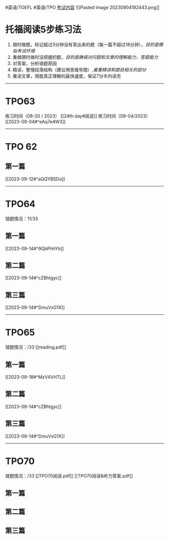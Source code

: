 #英语/TOEFL #英语/TPO 
[考试内容](https://www.ets.org/toefl/test-takers/ibt/about/content.html)
![[Pasted image 20230904192443.png]]
# 托福阅读5步练习法
1. 限时做题，标记超过3分钟没有答出来的题（每一篇不超过18分钟），*目的是模拟考试环境*
2. 重做限时做时没把握的题，*目的是确保对问题和文章的理解能力，答题能力*
3. 对答案，分析错题原因
4. 精读，整理段落结构（建议用思维导图）,*着重精读和题目相关的部分*
5. 重读文章，用能真正理解的最快速度，保证7分半内读完
---
# TPO63
练习时间（08-20 / 2023）
[[24th day#阅读]]
练习时间（09-04/2023）
[[2023-09-04#^eAq7e4W3]]

---
# TPO 62

## 第一篇
[[2023-09-12#^aQQYBSDo]]

---
# TPO64
错题情况：11/33
## 第一篇
[[2023-09-14#^9QbPhhYh]]
## 第二篇
[[2023-09-14#^cZBhtgyc]]
## 第三篇
[[2023-09-14#^DmuVxG1X]]

---
# TPO65
错题情况：/33
[[reading.pdf]]
## 第一篇
[[2023-09-18#^MzV4VHTL]]
## 第二篇
[[2023-09-14#^cZBhtgyc]]
## 第三篇
[[2023-09-14#^DmuVxG1X]]

---
# TPO70
错题情况：/33
[[TPO70阅读.pdf]]
[[TPO70阅读&听力答案.pdf]]
## 第一篇
## 第二篇
## 第三篇